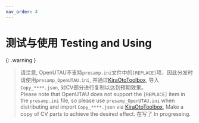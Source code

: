 ```yaml
---
nav_order: 4
---
```


# 测试与使用 Testing and Using

{: .warning }
> 请注意, OpenUTAU不支持`presamp.ini`文件中的`[REPLACE]`项，因此分发时请使用`presamp_OpenUTAU.ini`, 并通过[KiraOtoToolbox](https://github.com/shine5402/KiraOtoToolbox), 导入`Copy_****.json`, 对CV部分进行复制以达到预期效果。  
> Please note that OpenUTAU does not support the `[REPLACE]` item in the `presamp.ini` file, so please use `presamp_OpenUTAU.ini` when distributing and import `Copy_****.json` via [KiraOtoToolbox](https://github.com/shine5402/KiraOtoToolbox), Make a copy of CV parts to achieve the desired effect. 
在写了 In progressing.
